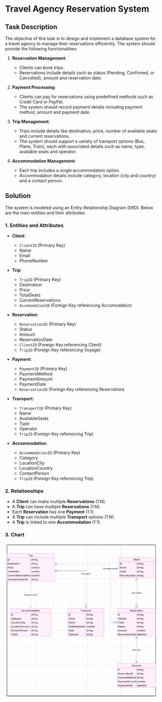 # Travel Agency Reservation System

## Task Description
The objective of this task is to design and implement a database system for a travel agency to manage their reservations efficiently. The system should provide the following functionalities:

1. **Reservation Management**:  
   - Clients can book trips.  
   - Reservations include details such as status (Pending, Confirmed, or Cancelled), amount and reservation date.  

2. **Payment Processing**:  
   - Clients can pay for reservations using predefined methods such as Credit Card or PayPal.  
   - The system should record payment details including payment method, amount and payment date.  

3. **Trip Management**:  
   - Trips include details like destination, price, number of available seats and current reservations.  
   - The system should support a variety of transport options (Bus, Plane, Train), each with associated details such as name, type, available seats and operator.  

4. **Accommodation Management**:  
   - Each trip includes a single accommodation option.  
   - Accommodation details include category, location (city and country) and a contact person.

## Solution
The system is modeled using an Entity-Relationship Diagram (ERD). Below are the main entities and their attributes:

### 1. Entities and Attributes
- **Client**:
  - `ClientID` (Primary Key)
  - Name
  - Email
  - PhoneNumber

- **Trip**:
  - `TripID` (Primary Key)
  - Destination
  - Price
  - TotalSeats
  - CurrentReservations
  - `AccomodationID` (Foreign Key referencing Accomodation)

- **Reservation**:
  - `ReservationID` (Primary Key)
  - Status
  - Amount
  - ReservationDate
  - `ClientID` (Foreign Key referencing Client)
  - `TripID` (Foreign Key referencing Voyage)

- **Payment**:
  - `PaymentID` (Primary Key)
  - PaymentMethod
  - PaymentAmount
  - PaymentDate
  - `ReservationID` (Foreign Key referencing Reservation)

- **Transport**:
  - `TransportID` (Primary Key)
  - Name
  - AvailableSeats
  - Type
  - Operator
  - `TripID` (Foreign Key referencing Trip)

- **Accommodation**:
  - `AccommodationID` (Primary Key)
  - Category
  - LocationCity
  - LocationCountry
  - ContactPerson
  - `TripID` (Foreign Key referencing Trip)

### 2. Relationships
- A **Client** can make multiple **Reservations** (1:N).
- A **Trip** can have multiple **Reservations** (1:N).
- Each **Reservation** has one **Payment** (1:1).
- A **Trip** can include multiple **Transport** options (1:N).
- A **Trip** is linked to one **Accommodation** (1:1).

### 3. Chart
![Travel Agency ERD](chart.png)